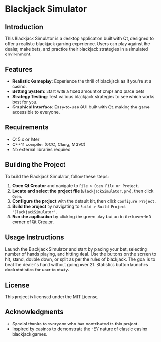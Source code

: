 

# Blackjack Simulator

## Introduction

This Blackjack Simulator is a desktop application built with Qt, designed to offer a realistic blackjack gaming experience. 
Users can play against the dealer, make bets, and practice their blackjack strategies in a simulated environment. 

## Features

- **Realistic Gameplay**: Experience the thrill of blackjack as if you're at a casino.
- **Betting System**: Start with a fixed amount of chips and place bets.
- **Strategy Testing**: Test various blackjack strategies to see which works best for you.
- **Graphical Interface**: Easy-to-use GUI built with Qt, making the game accessible to everyone.

## Requirements

- Qt 5.x or later
- C++11 compiler (GCC, Clang, MSVC)
- No external libraries required

## Building the Project

To build the Blackjack Simulator, follow these steps:

1. **Open Qt Creator** and navigate to `File > Open File or Project`.
2. **Locate and select the project file** (`BlackjackSimulator.pro`), then click `Open`.
3. **Configure the project** with the default kit, then click `Configure Project`.
4. **Build the project** by navigating to `Build > Build Project "BlackjackSimulator"`.
5. **Run the application** by clicking the green play button in the lower-left corner of Qt Creator.

## Usage Instructions

Launch the Blackjack Simulator and start by placing your bet, selecting number of hands playing, and hitting deal.
Use the buttons on the screen to hit, stand, double down, or split as per the rules of blackjack. The goal is to beat the dealer's hand without going over 21.
Statistics button launches deck statistics for user to study.

## License

This project is licensed under the MIT License.

## Acknowledgments

- Special thanks to everyone who has contributed to this project.
- Inspired by casinos to demonstrate the -EV nature of classic casino blackjack games.
